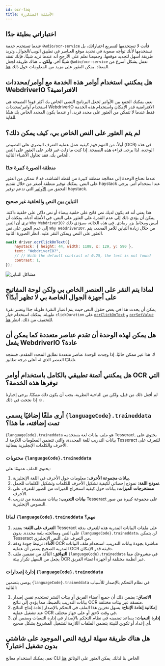 ```yaml
---
id: ocr-faq
title: الأسئلة المتكررة
---
```


## اختباراتي بطيئة جدًا

عندما تستخدم خدمة `@wdio/ocr-service` فأنت لا تستخدمها لتسريع اختباراتك، بل تستخدمها لأنك تواجه صعوبة في تحديد موقع العناصر في تطبيق الويب/الجوال، وتريد طريقة أسهل لتحديد موقعها. وجميعنا نعلم على الأرجح أنه عندما تريد شيئًا، فإنك تفقد شيئًا آخر. **ولكن...** هناك طريقة لجعل `@wdio/ocr-service` تعمل بشكل أسرع من المعتاد. يمكن العثور على مزيد من المعلومات حول ذلك [هنا](./more-test-optimization).

## هل يمكنني استخدام أوامر هذه الخدمة مع أوامر/محددات WebdriverIO الافتراضية؟

نعم، يمكنك الجمع بين الأوامر لجعل البرنامج النصي الخاص بك أكثر قوة! النصيحة هي استخدام أوامر/محددات WebdriverIO الافتراضية قدر الإمكان واستخدام هذه الخدمة فقط عندما لا تتمكن من العثور على محدد فريد، أو عندما يكون المحدد الخاص بك هشًا للغاية.

## لم يتم العثور على النص الخاص بي، كيف يمكن ذلك؟

أولاً، من المهم فهم كيفية عمل عملية التعرف البصري على النصوص (OCR) في هذه الوحدة، لذا يرجى قراءة [هذه](./ocr-testing) الصفحة. إذا كنت ما زلت غير قادر على العثور على النص الخاص بك، فقد تحاول الأشياء التالية.

### منطقة الصورة كبيرة جدًا

عندما تحتاج الوحدة إلى معالجة منطقة كبيرة من لقطة الشاشة، قد لا تتمكن من العثور على النص. يمكنك توفير منطقة أصغر من خلال تقديم haystack عند استخدام أمر. يرجى التحقق من [الأوامر](./ocr-click-on-text) التي تدعم توفير haystack.

### التباين بين النص والخلفية غير صحيح

هذا يعني أنه قد يكون لديك نص فاتح على خلفية بيضاء أو نص داكن على خلفية داكنة. يمكن أن يؤدي ذلك إلى عدم القدرة على العثور على النص. في الأمثلة أدناه، يمكنك أن ترى أن النص `Why WebdriverIO?` أبيض ومحاط بزر رمادي. في هذه الحالة، سيؤدي ذلك إلى عدم العثور على نص `Why WebdriverIO?`. من خلال زيادة التباين للأمر المحدد، يتم العثور على النص ويمكن النقر عليه، انظر الصورة الثانية.

```js
await driver.ocrClickOnText({
    haystack: { height: 44, width: 1108, x: 129, y: 590 },
    text: "WebdriverIO?",
    // // With the default contrast of 0.25, the text is not found
    contrast: 1,
});
```

![مشاكل التباين](/img/ocr/increased-contrast.jpg)

## لماذا يتم النقر على العنصر الخاص بي ولكن لوحة المفاتيح على أجهزة الجوال الخاصة بي لا تظهر أبدًا؟

يمكن أن يحدث هذا في بعض حقول النص حيث يتم اعتبار النقرة طويلة جدًا وتعتبر نقرة طويلة. يمكنك استخدام خيار `clickDuration` على [`ocrClickOnText`](./ocr-click-on-text) و [`ocrSetValue`](./ocr-set-value) للتخفيف من ذلك. انظر [هنا](./ocr-click-on-text#options).

## هل يمكن لهذه الوحدة أن تقدم عناصر متعددة كما يمكن أن يفعل WebdriverIO عادة؟

لا، هذا غير ممكن حاليًا. إذا وجدت الوحدة عناصر متعددة تطابق المحدد المقدم، فستجد تلقائيًا العنصر الذي له أعلى درجة تطابق.

## هل يمكنني أتمتة تطبيقي بالكامل باستخدام أوامر OCR التي توفرها هذه الخدمة؟

لم أفعل ذلك من قبل، ولكن من الناحية النظرية، يجب أن يكون ذلك ممكنًا. يرجى إخبارنا إذا نجحت في ذلك ☺️.

## أرى ملفًا إضافيًا يسمى `{languageCode}.traineddata` تمت إضافته، ما هذا؟

`{languageCode}.traineddata` هو ملف بيانات لغة يستخدمه Tesseract. يحتوي على بيانات التدريب للغة المحددة، والتي تتضمن المعلومات اللازمة لـ Tesseract للتعرف على الأحرف والكلمات الإنجليزية بفعالية.

### محتويات `{languageCode}.traineddata`

يحتوي الملف عمومًا على:

1. **بيانات مجموعة الأحرف:** معلومات حول الأحرف في اللغة الإنجليزية.
1. **نموذج اللغة:** نموذج إحصائي لكيفية تشكيل الأحرف للكلمات وتشكيل الكلمات للجمل.
1. **مستخرجات الميزات:** بيانات حول كيفية استخراج الميزات من الصور للتعرف على الأحرف.
1. **بيانات التدريب:** بيانات مستمدة من تدريب Tesseract على مجموعة كبيرة من صور النصوص الإنجليزية.

### لماذا `{languageCode}.traineddata` مهم؟

1. **التعرف على اللغة:** يعتمد Tesseract على ملفات البيانات المدربة هذه للتعرف بدقة على النص ومعالجته بلغة محددة. بدون `{languageCode}.traineddata`، لن يتمكن Tesseract من التعرف على النص الإنجليزي.
1. **الأداء:** ترتبط جودة ودقة OCR مباشرة بجودة بيانات التدريب. استخدام ملف البيانات المدربة الصحيح يضمن أن عملية OCR دقيقة قدر الإمكان.
1. **التوافق:** التأكد من تضمين ملف `{languageCode}.traineddata` في مشروعك مما يجعل من السهل تكرار بيئة OCR عبر أنظمة مختلفة أو أجهزة أعضاء الفريق.

### إدارة إصدارات `{languageCode}.traineddata`

يوصى بتضمين `{languageCode}.traineddata` في نظام التحكم بالإصدار للأسباب التالية:

1. **الاتساق:** يضمن ذلك أن جميع أعضاء الفريق أو بيئات النشر تستخدم نفس إصدار بيانات التدريب بالضبط، مما يؤدي إلى نتائج OCR متسقة عبر بيئات مختلفة.
1. **إمكانية إعادة الإنتاج:** يسهل تخزين هذا الملف في التحكم بالإصدار إعادة إنتاج النتائج عند تشغيل عملية OCR في وقت لاحق أو على جهاز مختلف.
1. **إدارة التبعيات:** يساعد تضمينه في نظام التحكم بالإصدار في إدارة التبعيات ويضمن أن أي إعداد أو تكوين للبيئة يتضمن الملفات اللازمة لتشغيل المشروع بشكل صحيح.

## هل هناك طريقة سهلة لرؤية النص الموجود على شاشتي بدون تشغيل اختبار؟

نعم، يمكنك استخدام معالج CLI الخاص بنا لذلك. يمكن العثور على الوثائق [هنا](./cli-wizard)